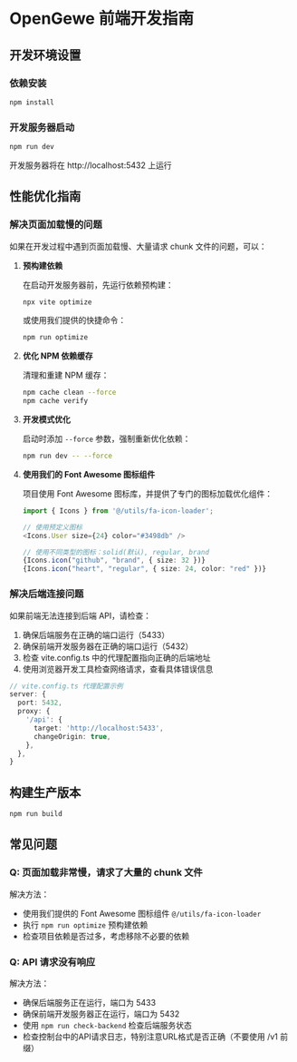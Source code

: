 # OpenGewe 前端开发指南

## 开发环境设置

### 依赖安装

```bash
npm install
```

### 开发服务器启动

```bash
npm run dev
```

开发服务器将在 http://localhost:5432 上运行

## 性能优化指南

### 解决页面加载慢的问题

如果在开发过程中遇到页面加载慢、大量请求 chunk 文件的问题，可以：

1. **预构建依赖**

   在启动开发服务器前，先运行依赖预构建：

   ```bash
   npx vite optimize
   ```
   
   或使用我们提供的快捷命令：
   
   ```bash
   npm run optimize
   ```

2. **优化 NPM 依赖缓存**

   清理和重建 NPM 缓存：

   ```bash
   npm cache clean --force
   npm cache verify
   ```

3. **开发模式优化**

   启动时添加 `--force` 参数，强制重新优化依赖：

   ```bash
   npm run dev -- --force
   ```

4. **使用我们的 Font Awesome 图标组件**

   项目使用 Font Awesome 图标库，并提供了专门的图标加载优化组件：
   
   ```typescript
   import { Icons } from '@/utils/fa-icon-loader';
   
   // 使用预定义图标
   <Icons.User size={24} color="#3498db" />
   
   // 使用不同类型的图标：solid(默认), regular, brand
   {Icons.icon("github", "brand", { size: 32 })}
   {Icons.icon("heart", "regular", { size: 24, color: "red" })}
   ```

### 解决后端连接问题

如果前端无法连接到后端 API，请检查：

1. 确保后端服务在正确的端口运行（5433）
2. 确保前端开发服务器在正确的端口运行（5432）
3. 检查 vite.config.ts 中的代理配置指向正确的后端地址
4. 使用浏览器开发工具检查网络请求，查看具体错误信息

```typescript
// vite.config.ts 代理配置示例
server: {
  port: 5432,
  proxy: {
    '/api': {
      target: 'http://localhost:5433',
      changeOrigin: true,
    },
  },
}
```

## 构建生产版本

```bash
npm run build
```

## 常见问题

### Q: 页面加载非常慢，请求了大量的 chunk 文件

解决方法：
- 使用我们提供的 Font Awesome 图标组件 `@/utils/fa-icon-loader`
- 执行 `npm run optimize` 预构建依赖
- 检查项目依赖是否过多，考虑移除不必要的依赖

### Q: API 请求没有响应

解决方法：
- 确保后端服务正在运行，端口为 5433
- 确保前端开发服务器正在运行，端口为 5432
- 使用 `npm run check-backend` 检查后端服务状态
- 检查控制台中的API请求日志，特别注意URL格式是否正确（不要使用 /v1 前缀） 